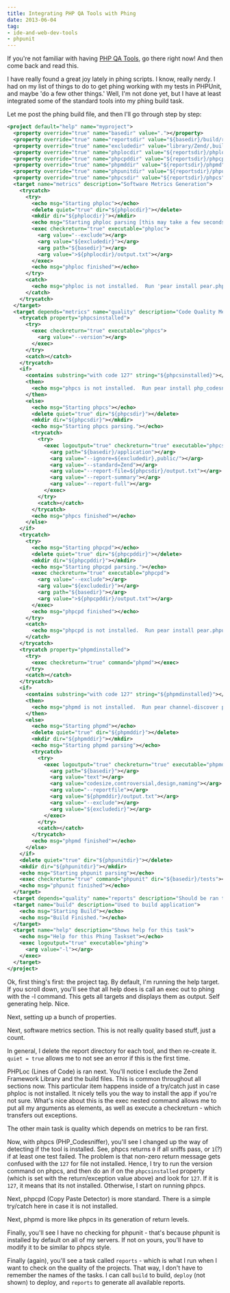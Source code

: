 ```yaml
---
title: Integrating PHP QA Tools with Phing
date: 2013-06-04
tag:
- ide-and-web-dev-tools
- phpunit
---
```

If you're not familiar with having [PHP QA Tools](http://phpqatools.org/), go there right now!  And then come back and read this.

<!--more-->

I have really found a great joy lately in phing scripts.  I know, really nerdy.  I had on my list of things to do to get phing working with my tests in PHPUnit, and maybe 'do a few other things.'  Well, I'm not done yet, but I have at least integrated some of the standard tools into my phing build task.

Let me post the phing build file, and then I'll go through step by step:

```xml
<project default="help" name="myproject">
  <property override="true" name="basedir" value="."></property>
  <property override="true" name="reportsdir" value="${basedir}/build/reports"></property>
  <property override="true" name="excludedir" value="library/Zend/,build/"></property>
  <property override="true" name="phplocdir" value="${reportsdir}/phploc"></property>
  <property override="true" name="phpcpddir" value="${reportsdir}/phpcpd"></property>
  <property override="true" name="phpmddir" value="${reportsdir}/phpmd"></property>
  <property override="true" name="phpunitdir" value="${reportsdir}/phpunit"></property>
  <property override="true" name="phpcsdir" value="${reportsdir}/phpcs"></property>
  <target name="metrics" description="Software Metrics Generation">
    <trycatch>
      <try>
        <echo msg="Starting phploc"></echo>
        <delete quiet="true" dir="${phplocdir}"></delete>
        <mkdir dir="${phplocdir}"></mkdir>
        <echo msg="Starting phploc parsing [this may take a few seconds]"></echo>
        <exec checkreturn="true" executable="phploc">
          <arg value="--exclude"></arg>
          <arg value="${excludedir}"></arg>
          <arg path="${basedir}"></arg>
          <arg value=">${phplocdir}/output.txt"></arg>
        </exec>
        <echo msg="phploc finished"></echo>
      </try>
      <catch>
        <echo msg="phploc is not installed.  Run 'pear install pear.phpunit.de/phploc'" level="warning"></echo>
      </catch>
    </trycatch>
  </target>
  <target depends="metrics" name="quality" description="Code Quality Measurements">
    <trycatch property="phpcsinstalled">
      <try>
        <exec checkreturn="true" executable="phpcs">
          <arg value="--version"></arg>
        </exec>
      </try>
      <catch></catch>
    </trycatch>
    <if>
      <contains substring="with code 127" string="${phpcsinstalled}"></contains>
      <then>
        <echo msg="phpcs is not installed.  Run pear install php_codesniffer" level="warning"></echo>
      </then>
      <else>
        <echo msg="Starting phpcs"></echo>
        <delete quiet="true" dir="${phpcsdir}"></delete>
        <mkdir dir="${phpcsdir}"></mkdir>
        <echo msg="Starting phpcs parsing."></echo>
        <trycatch>
          <try>
            <exec logoutput="true" checkreturn="true" executable="phpcs">
              <arg path="${basedir}/application"></arg>
              <arg value="--ignore=${excludedir},public/"></arg>
              <arg value="--standard=Zend"></arg>
              <arg value="--report-file=${phpcsdir}/output.txt"></arg>
              <arg value="--report-summary"></arg>
              <arg value="--report-full"></arg>
            </exec>
          </try>
          <catch></catch>
        </trycatch>
        <echo msg="phpcs finished"></echo>
      </else>
    </if>
    <trycatch>
      <try>
        <echo msg="Starting phpcpd"></echo>
        <delete quiet="true" dir="${phpcpddir}"></delete>
        <mkdir dir="${phpcpddir}"></mkdir>
        <echo msg="Starting phpcpd parsing."></echo>
        <exec checkreturn="true" executable="phpcpd">
          <arg value="--exclude"></arg>
          <arg value="${excludedir}"></arg>
          <arg path="${basedir}"></arg>
          <arg value=">${phpcpddir}/output.txt"></arg>
        </exec>
        <echo msg="phpcpd finished"></echo>
      </try>
      <catch>
        <echo msg="phpcpd is not installed.  Run pear install pear.phpunit.de/phpcpd" level="warning"></echo>
      </catch>
    </trycatch>
    <trycatch property="phpmdinstalled">
      <try>
        <exec checkreturn="true" command="phpmd"></exec>
      </try>
      <catch></catch>
    </trycatch>
    <if>
      <contains substring="with code 127" string="${phpmdinstalled}"></contains>
      <then>
        <echo msg="phpmd is not installed.  Run pear channel-discover pear.phpmd.org, pear channel-discover pear.pdepend.org, pear install --alldeps phpmd/PHP_PMD. Ignore phpize warning." level="warning"></echo>
      </then>
      <else>
        <echo msg="Starting phpmd"></echo>
        <delete quiet="true" dir="${phpmddir}"></delete>
        <mkdir dir="${phpmddir}"></mkdir>
        <echo msg="Starting phpmd parsing"></echo>
        <trycatch>
          <try>
            <exec logoutput="true" checkreturn="true" executable="phpmd">
              <arg path="${basedir}"></arg>
              <arg value="text"></arg>
              <arg value="codesize,controversial,design,naming"></arg>
              <arg value="--reportfile"></arg>
              <arg value="${phpmddir}/output.txt"></arg>
              <arg value="--exclude"></arg>
              <arg value="${excludedir}"></arg>
            </exec>
          </try>
          <catch></catch>
        </trycatch>
        <echo msg="phpmd finished"></echo>
      </else>
    </if>
    <delete quiet="true" dir="${phpunitdir}"></delete>
    <mkdir dir="${phpunitdir}"></mkdir>
    <echo msg="Starting phpunit parsing"></echo>
    <exec checkreturn="true" command="phpunit" dir="${basedir}/tests"></exec>
    <echo msg="phpunit finished"></echo>
  </target>
  <target depends="quality" name="reports" description="Should be ran to launch all report generation"></target>
  <target name="build" description="Used to build application">
    <echo msg="Starting Build"></echo>
    <echo msg="Build Finished."></echo>
  </target>
  <target name="help" description="Shows help for this task">
    <echo msg="Help for this Phing Taskset"></echo>
    <exec logoutput="true" executable="phing">
      <arg value="-l"></arg>
    </exec>
  </target>
</project>
```

Ok, first thing's first: the project tag.  By default, I'm running the help target.  If you scroll down, you'll see that all help does is call an exec out to phing with the -l command.  This gets all targets and displays them as output.  Self generating help.  Nice.

Next, setting up a bunch of properties.  

Next, software metrics section.  This is not really quality based stuff, just a count. 

In general, I delete the report directory for each tool, and then re-create it.  `quiet = true` allows me to not see an error if this is the first time.

PHPLoc (Lines of Code) is ran next.  You'll notice I exclude the Zend Framework Library and the build files.  This is common throughout all sections now.  This particular item happens inside of a try/catch just in case phploc is not installed.  It nicely tells you the way to install the app if you're not sure.  What's nice about this is the exec nested command allows me to put all my arguments as elements, as well as execute a checkreturn - which transfers out exceptions.

The other main task is quality which depends on metrics to be ran first.

Now, with phpcs (PHP_Codesniffer), you'll see I changed up the way of detecting if the tool is installed.  See, phpcs returns `0` if all sniffs pass, or `1`(?) if at least one test failed.  The problem is that non-zero return message gets confused with the `127` for file not installed.  Hence, I try to run the version command on phpcs, and then do an if on the `phpcsinstalled` property (which is set with the return/exception value above) and look for `127`.  If it is `127`, it means that its not installed.  Otherwise, I start on running phpcs.

Next, phpcpd (Copy Paste Detector) is more standard.  There is a simple try/catch here in case it is not installed.

Next, phpmd is more like phpcs in its generation of return levels.  

Finally, you'll see I have no checking for phpunit - that's because phpunit is installed by default on all of my servers.  If not on yours, you'll have to modify it to be similar to phpcs style.

Finally (again), you'll see a task called `reports` - which is what I run when I want to check on the quality of the projects.  That way, I don't have to remember the names of the tasks.  I can call `build` to build, `deploy` (not shown) to deploy, and `reports` to generate all available reports.
